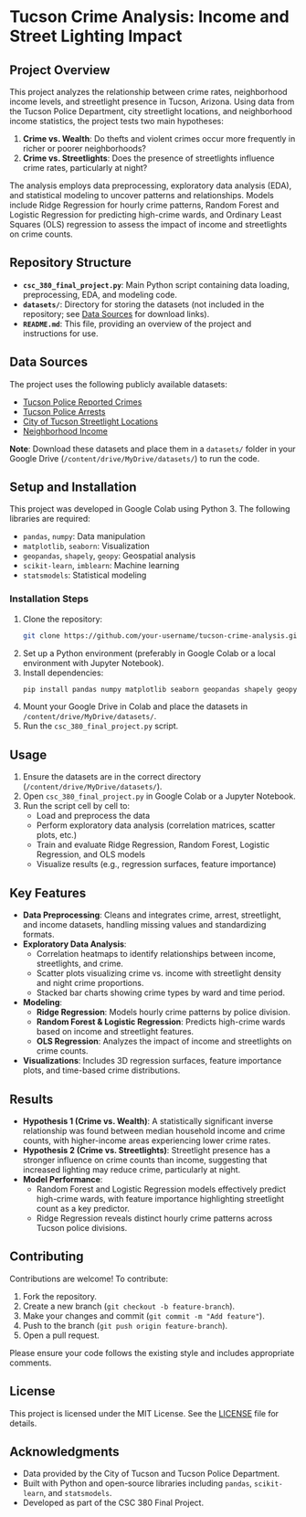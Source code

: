 # Tucson Crime Analysis: Income and Street Lighting Impact

## Project Overview
This project analyzes the relationship between crime rates, neighborhood income levels, and streetlight presence in Tucson, Arizona. Using data from the Tucson Police Department, city streetlight locations, and neighborhood income statistics, the project tests two main hypotheses:
1. **Crime vs. Wealth**: Do thefts and violent crimes occur more frequently in richer or poorer neighborhoods?
2. **Crime vs. Streetlights**: Does the presence of streetlights influence crime rates, particularly at night?

The analysis employs data preprocessing, exploratory data analysis (EDA), and statistical modeling to uncover patterns and relationships. Models include Ridge Regression for hourly crime patterns, Random Forest and Logistic Regression for predicting high-crime wards, and Ordinary Least Squares (OLS) regression to assess the impact of income and streetlights on crime counts.

## Repository Structure
- **`csc_380_final_project.py`**: Main Python script containing data loading, preprocessing, EDA, and modeling code.
- **`datasets/`**: Directory for storing the datasets (not included in the repository; see [Data Sources](#data-sources) for download links).
- **`README.md`**: This file, providing an overview of the project and instructions for use.

## Data Sources
The project uses the following publicly available datasets:
- [Tucson Police Reported Crimes](https://drive.google.com/file/d/161iT39q-IjdAwfS4nYs8reUbW9VMtub1/view?usp=drive_link)
- [Tucson Police Arrests](https://drive.google.com/file/d/1bJnk0YaQ8xNQAeIJLMWA87VILOG2tEsl/view?usp=drive_link)
- [City of Tucson Streetlight Locations](https://drive.google.com/file/d/1PWVC5zM-AffD-WDhN-9h5rAeCRRMRtac/view?usp=drive_link)
- [Neighborhood Income](https://drive.google.com/file/d/1_Ys0zVHxuI-XVIq5UpbJJW0Y7Lf0_rPA/view?usp=drive_link)

**Note**: Download these datasets and place them in a `datasets/` folder in your Google Drive (`/content/drive/MyDrive/datasets/`) to run the code.

## Setup and Installation
This project was developed in Google Colab using Python 3. The following libraries are required:
- `pandas`, `numpy`: Data manipulation
- `matplotlib`, `seaborn`: Visualization
- `geopandas`, `shapely`, `geopy`: Geospatial analysis
- `scikit-learn`, `imblearn`: Machine learning
- `statsmodels`: Statistical modeling

### Installation Steps
1. Clone the repository:
   ```bash
   git clone https://github.com/your-username/tucson-crime-analysis.git
   ```
2. Set up a Python environment (preferably in Google Colab or a local environment with Jupyter Notebook).
3. Install dependencies:
   ```bash
   pip install pandas numpy matplotlib seaborn geopandas shapely geopy scikit-learn imblearn statsmodels
   ```
4. Mount your Google Drive in Colab and place the datasets in `/content/drive/MyDrive/datasets/`.
5. Run the `csc_380_final_project.py` script.

## Usage
1. Ensure the datasets are in the correct directory (`/content/drive/MyDrive/datasets/`).
2. Open `csc_380_final_project.py` in Google Colab or a Jupyter Notebook.
3. Run the script cell by cell to:
   - Load and preprocess the data
   - Perform exploratory data analysis (correlation matrices, scatter plots, etc.)
   - Train and evaluate Ridge Regression, Random Forest, Logistic Regression, and OLS models
   - Visualize results (e.g., regression surfaces, feature importance)

## Key Features
- **Data Preprocessing**: Cleans and integrates crime, arrest, streetlight, and income datasets, handling missing values and standardizing formats.
- **Exploratory Data Analysis**:
  - Correlation heatmaps to identify relationships between income, streetlights, and crime.
  - Scatter plots visualizing crime vs. income with streetlight density and night crime proportions.
  - Stacked bar charts showing crime types by ward and time period.
- **Modeling**:
  - **Ridge Regression**: Models hourly crime patterns by police division.
  - **Random Forest & Logistic Regression**: Predicts high-crime wards based on income and streetlight features.
  - **OLS Regression**: Analyzes the impact of income and streetlights on crime counts.
- **Visualizations**: Includes 3D regression surfaces, feature importance plots, and time-based crime distributions.

## Results
- **Hypothesis 1 (Crime vs. Wealth)**: A statistically significant inverse relationship was found between median household income and crime counts, with higher-income areas experiencing lower crime rates.
- **Hypothesis 2 (Crime vs. Streetlights)**: Streetlight presence has a stronger influence on crime counts than income, suggesting that increased lighting may reduce crime, particularly at night.
- **Model Performance**:
  - Random Forest and Logistic Regression models effectively predict high-crime wards, with feature importance highlighting streetlight count as a key predictor.
  - Ridge Regression reveals distinct hourly crime patterns across Tucson police divisions.

## Contributing
Contributions are welcome! To contribute:
1. Fork the repository.
2. Create a new branch (`git checkout -b feature-branch`).
3. Make your changes and commit (`git commit -m "Add feature"`).
4. Push to the branch (`git push origin feature-branch`).
5. Open a pull request.

Please ensure your code follows the existing style and includes appropriate comments.

## License
This project is licensed under the MIT License. See the [LICENSE](LICENSE) file for details.

## Acknowledgments
- Data provided by the City of Tucson and Tucson Police Department.
- Built with Python and open-source libraries including `pandas`, `scikit-learn`, and `statsmodels`.
- Developed as part of the CSC 380 Final Project.